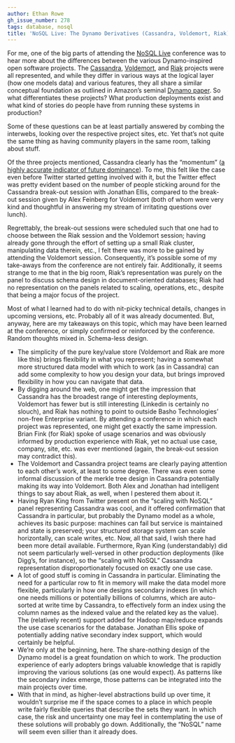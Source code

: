 ```yaml
---
author: Ethan Rowe
gh_issue_number: 278
tags: database, nosql
title: 'NoSQL Live: The Dynamo Derivatives (Cassandra, Voldemort, Riak)'
---
```




For me, one of the big parts of attending the [NoSQL Live](http://nosqlboston.eventbrite.com/) conference was to hear more about the differences between the various Dynamo-inspired open software projects. The [Cassandra](https://cassandra.apache.org/), [Voldemort](http://www.project-voldemort.com/voldemort/), and [Riak](http://basho.com/products/) projects were all represented, and while they differ in various ways at the logical layer (how one models data) and various features, they all share a similar conceptual foundation as outlined in Amazon’s seminal [Dynamo paper](https://s3.amazonaws.com/AllThingsDistributed/sosp/amazon-dynamo-sosp2007.pdf). So what differentiates these projects? What production deployments exist and what kind of stories do people have from running these systems in production?

Some of these questions can be at least partially answered by combing the interwebs, looking over the respective project sites, etc. Yet that’s not quite the same thing as having community players in the same room, talking about stuff.

Of the three projects mentioned, Cassandra clearly has the “momentum” ([a highly accurate indicator of future dominance](http://www.cnn.com/2004/ALLPOLITICS/01/25/elec04.prez.lieberman/index.html)). To me, this felt like the case even before Twitter started getting involved with it, but the Twitter effect was pretty evident based on the number of people sticking around for the Cassandra break-out session with Jonathan Ellis, compared to the break-out session given by Alex Feinberg for Voldemort (both of whom were very kind and thoughtful in answering my stream of irritating questions over lunch).

Regrettably, the break-out sessions were scheduled such that one had to choose between the Riak session and the Voldemort session; having already gone through the effort of setting up a small Riak cluster, manipulating data therein, etc., I felt there was more to be gained by attending the Voldemort session. Consequently, it’s possible some of my take-aways from the conference are not entirely fair. Additionally, it seems strange to me that in the big room, Riak’s representation was purely on the panel to discuss schema design in document-oriented databases; Riak had no representation on the panels related to scaling, operations, etc., despite that being a major focus of the project.

Most of what I learned had to do with nit-picky technical details, changes in upcoming versions, etc. Probably all of it was already documented. But, anyway, here are my takeaways on this topic, which may have been learned at the conference, or simply confirmed or reinforced by the conference. Random thoughts mixed in. Schema-less design.

- The simplicity of the pure key/value store (Voldemort and Riak are more like this) brings flexibility in what you represent; having a somewhat more structured data model with which to work (as in Cassandra) can add some complexity to how you design your data, but brings improved flexibility in how you can navigate that data.
- By digging around the web, one might get the impression that Cassandra has the broadest range of interesting deployments, Voldemort has fewer but is still interesting (Linkedin is certainly no slouch), and Riak has nothing to point to outside Basho Technologies’ non-free Enterprise variant. By attending a conference in which each project was represented, one might get exactly the same impression. Brian Fink (for Riak) spoke of usage scenarios and was obviously informed by production experience with Riak, yet no actual use case, company, site, etc. was ever mentioned (again, the break-out session may contradict this).
- The Voldemort and Cassandra project teams are clearly paying attention to each other’s work, at least to some degree. There was even some informal discussion of the merkle tree design in Cassandra potentially making its way into Voldemort. Both Alex and Jonathan had intelligent things to say about Riak, as well, when I pestered them about it.
- Having Ryan King from Twitter present on the “scaling with NoSQL” panel representing Cassandra was cool, and it offered confirmation that Cassandra in particular, but probably the Dynamo model as a whole, achieves its basic purpose: machines can fail but service is maintained and state is preserved; your structured storage system can scale horizontally, can scale writes, etc. Now, all that said, I wish there had been more detail available. Furthermore, Ryan King (understandably) did not seem particularly well-versed in other production deployments (like Digg’s, for instance), so the “scaling with NoSQL” Cassandra representation disproportionately focused on exactly one use case.
- A lot of good stuff is coming in Cassandra in particular. Eliminating the need for a particular row to fit in memory will make the data model more flexible, particularly in how one designs secondary indexes (in which one needs millions or potentially billions of columns, which are auto-sorted at write time by Cassandra, to effectively form an index using the column names as the indexed value and the related key as the value). The (relatively recent) support added for Hadoop map/reduce expands the use case scenarios for the database. Jonathan Ellis spoke of potentially adding native secondary index support, which would certainly be helpful.
- We’re only at the beginning, here. The share-nothing design of the Dynamo model is a great foundation on which to work. The production experience of early adopters brings valuable knowledge that is rapidly improving the various solutions (as one would expect). As patterns like the secondary index emerge, those patterns can be integrated into the main projects over time.
- With that in mind, as higher-level abstractions build up over time, it wouldn’t surprise me if the space comes to a place in which people write fairly flexible queries that describe the sets they want. In which case, the risk and uncertainty one may feel in contemplating the use of these solutions will probably go down. Additionally, the “NoSQL” name will seem even sillier than it already does.


